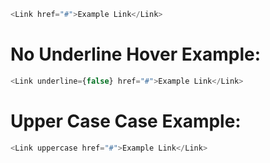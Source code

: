 ```js
<Link href="#">Example Link</Link>
```

# No Underline Hover Example:
```js
<Link underline={false} href="#">Example Link</Link>
```

# Upper Case Case Example:
```js
<Link uppercase href="#">Example Link</Link>
```
